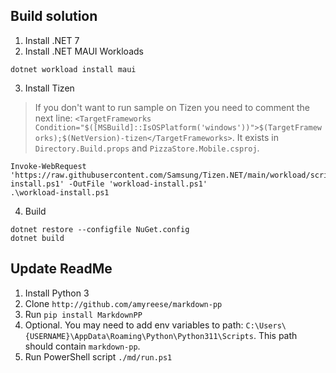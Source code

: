 ## Build solution

1. Install .NET 7
2. Install .NET MAUI Workloads
```pwsh
dotnet workload install maui
```
3. Install Tizen

> If you don't want to run sample on Tizen you need to comment the next line: `<TargetFrameworks Condition="$([MSBuild]::IsOSPlatform('windows'))">$(TargetFrameworks);$(NetVersion)-tizen</TargetFrameworks>`. It exists in `Directory.Build.props` and `PizzaStore.Mobile.csproj`.

```pwsh
Invoke-WebRequest 'https://raw.githubusercontent.com/Samsung/Tizen.NET/main/workload/scripts/workload-install.ps1' -OutFile 'workload-install.ps1'
.\workload-install.ps1
```
4. Build
```pwsh
dotnet restore --configfile NuGet.config
dotnet build
```

## Update ReadMe

1. Install Python 3
2. Clone `http://github.com/amyreese/markdown-pp`
3. Run `pip install MarkdownPP`
4. Optional. You may need to add env variables to path: `C:\Users\{USERNAME}\AppData\Roaming\Python\Python311\Scripts`. This path should contain `markdown-pp`.
5. Run PowerShell script `./md/run.ps1`